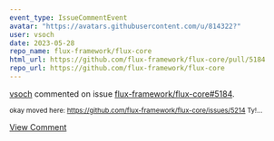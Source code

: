 ```yaml
---
event_type: IssueCommentEvent
avatar: "https://avatars.githubusercontent.com/u/814322?"
user: vsoch
date: 2023-05-28
repo_name: flux-framework/flux-core
html_url: https://github.com/flux-framework/flux-core/pull/5184
repo_url: https://github.com/flux-framework/flux-core
---
```


<a href='https://github.com/vsoch' target='_blank'>vsoch</a> commented on issue <a href='https://github.com/flux-framework/flux-core/pull/5184' target='_blank'>flux-framework/flux-core#5184</a>.

<small>okay moved here: https://github.com/flux-framework/flux-core/issues/5214 Ty!...</small>

<a href='https://github.com/flux-framework/flux-core/pull/5184' target='_blank'>View Comment</a>